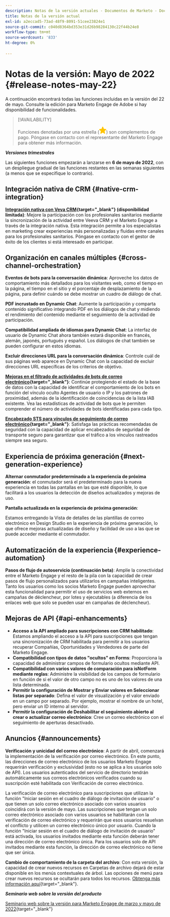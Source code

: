 ```yaml
---
description: Notas de la versión actuales - Documentos de Marketo - Documentación del producto
title: Notas de la versión actual
exl-id: a2eccad5-73ad-48f9-8091-51cee23824e1
source-git-commit: c040d8364bd353e31d26b98284130c22f44b24e8
workflow-type: tm+mt
source-wordcount: '833'
ht-degree: 0%

---
```


# Notas de la versión: Mayo de 2022 {#release-notes-may-22}

A continuación encontrará todas las funciones incluidas en la versión del 22 de mayo. Consulte la edición para Marketo Engage de Adobe si hay disponibilidad de funcionalidades.

>[!AVAILABILITY]
>
>Funciones denotadas por una estrella (![star](assets/yellow-star.png)) son complementos de pago. Póngase en contacto con el representante del Marketo Engage para obtener más información.

**_Versiones trimestrales_**

Las siguientes funciones empezarán a lanzarse en **6 de mayo de 2022**, con un despliegue gradual de las funciones restantes en las semanas siguientes (a menos que se especifique lo contrario).

## Integración nativa de CRM {#native-crm-integration}

**[Integración nativa con Veva CRM](/help/marketo/product-docs/crm-sync/veeva-crm-sync/understanding-the-veeva-crm-sync.md){target=&quot;_blank&quot;} (disponibilidad limitada)**: Mejore la participación con los profesionales sanitarios mediante la sincronización de la actividad entre Veeva CRM y el Marketo Engage a través de la integración nativa. Esta integración permite a los especialistas en marketing crear experiencias más personalizadas y fluidas entre canales para los profesionales sanitarios. Póngase en contacto con el gestor de éxito de los clientes si está interesado en participar.

## Organización en canales múltiples {#cross-channel-orchestration}

**Eventos de bots para la conversación dinámica**: Aproveche los datos de comportamiento más detallados para los visitantes web, como el tiempo en la página, el tiempo en el sitio y el porcentaje de desplazamiento de la página, para definir cuándo se debe mostrar un cuadro de diálogo de chat.

**PDF incrustado en Dynamic Chat**: Aumente la participación y comparta contenido significativo integrando PDF en los diálogos de chat y midiendo el rendimiento del contenido mediante el seguimiento de la actividad de participación.

**Compatibilidad ampliada de idiomas para Dynamic Chat**: La interfaz de usuario de Dynamic Chat ahora también estará disponible en francés, alemán, japonés, portugués y español. Los diálogos de chat también se pueden configurar en estos idiomas.

**Excluir direcciones URL para la conversación dinámica**: Controle cuál de sus páginas web aparece en Dynamic Chat con la capacidad de excluir direcciones URL específicas de los criterios de objetivo.

**[Mejoras en el filtrado de actividades de bots de correo electrónico](/help/marketo/product-docs/administration/email-setup/filtering-email-bot-activity.md){target=&quot;_blank&quot;}**: Continúe protegiendo el estado de la base de datos con la capacidad de identificar el comportamiento de los bots en función del vínculo oculto Agentes de usuario o IP y los patrones de proximidad, además de la identificación de coincidencias de la lista IAB existente. Vea las estadísticas de actividad de bots que le permiten comprender el número de actividades de bots identificadas para cada tipo.

**[Encabezado STS para vínculos de seguimiento de correo electrónico](/help/marketo/product-docs/administration/settings/email-tracking-link-headers.md){target=&quot;_blank&quot;}**: Satisfaga las prácticas recomendadas de seguridad con la capacidad de aplicar encabezados de seguridad de transporte seguro para garantizar que el tráfico a los vínculos rastreados siempre sea seguro.

## Experiencia de próxima generación {#next-generation-experience}

**Alternar conmutador predeterminado a la experiencia de próxima generación**: el conmutador será el predeterminado para la nueva experiencia en todas las pantallas en las que esté disponible, lo que facilitará a los usuarios la detección de diseños actualizados y mejoras de uso.

**Pantalla actualizada en la experiencia de próxima generación**:

Estamos entregando la Vista de detalles de las plantillas de correo electrónico en Design Studio en la experiencia de próxima generación, lo que ofrece mejoras actualizadas de diseño y facilidad de uso a las que se puede acceder mediante el conmutador.

## Automatización de la experiencia {#experience-automation}

**Pasos de flujo de autoservicio (continuación beta)**: Amplíe la conectividad entre el Marketo Engage y el resto de la pila con la capacidad de crear pasos de flujo personalizados para utilizarlos en campañas inteligentes. Tanto los usuarios como los socios Marketo Engage pueden aprovechar esta funcionalidad para permitir el uso de servicios web externos en campañas de déclencheur, por lotes y ejecutables (a diferencia de los enlaces web que solo se pueden usar en campañas de déclencheur).

## Mejoras de API {#api-enhancements}

* **Acceso a la API ampliado para suscripciones con CRM habilitado**: Estamos ampliando el acceso a la API para suscripciones que tengan una sincronización de CRM habilitada para permitir a los usuarios recuperar Compañías, Oportunidades y Vendedores de parte del Marketo Engage.
* **Compatibilidad con tipos de datos &quot;ocultos&quot; en Forms**: Proporciona la capacidad de administrar campos de formulario ocultos mediante API.
* **Compatibilidad con varios valores de comparación para isNotForm mediante reglas**: Administre la visibilidad de los campos de formulario en función de si el valor de otro campo no es uno de los valores de una lista determinada.
* **Permitir la configuración de Mostrar y Enviar valores en Seleccionar listas por separado**: Defina el valor de visualización y el valor enviado en un campo por separado. Por ejemplo, mostrar el nombre de un hotel, pero enviar un ID interno al servidor.
* **Permitir la configuración de Deshabilitar el seguimiento abierto al crear o actualizar correo electrónico**: Cree un correo electrónico con el seguimiento de aperturas desactivado.

## Anuncios {#announcements}

**Verificación y unicidad del correo electrónico**: A partir de abril, comenzará la implementación de la verificación por correo electrónico. En este punto, las direcciones de correo electrónico de los usuarios Marketo Engage requerirán verificación y exclusividad (esto no se aplica a los usuarios solo de API). Los usuarios autenticados del servicio de directorio tendrán automáticamente sus correos electrónicos verificados cuando su suscripción esté habilitada con Verificación de correo electrónico.

La verificación de correo electrónico para suscripciones que utilizan la función &quot;Iniciar sesión en el cuadro de diálogo de invitación de usuario&quot; o que tienen un solo correo electrónico asociado con varios usuarios coincidirá con la versión de mayo. Las suscripciones que tengan un solo correo electrónico asociado con varios usuarios se habilitarán con la verificación de correo electrónico y requerirán que esos usuarios resuelvan el conflicto y utilicen un correo electrónico único por usuario. Cuando la función &quot;Iniciar sesión en el cuadro de diálogo de invitación de usuario&quot; está activada, los usuarios invitados mediante esta función deberán tener una dirección de correo electrónico única. Para los usuarios solo de API invitados mediante esta función, la dirección de correo electrónico no tiene que ser única.

**Cambio de comportamiento de la carpeta del archivo**: Con esta versión, la capacidad de crear nuevos recursos en Carpetas de archivo dejará de estar disponible en los menús contextuales de árbol. Las opciones de menú para crear nuevos recursos se ocultarán para todos los recursos. [Obtenga más información aquí](https://nation.marketo.com/t5/product-discussions/archive-folder-change-in-may-2022-release/m-p/324369#M183235){target=&quot;_blank&quot;}.

**_Seminario web sobre la versión del producto_**

[Seminario web sobre la versión para Marketo Engage de marzo y mayo de 2022](https://engage.marketo.com/2022_March_May_Release_Webinar_DemandPage.html){target=&quot;_blank&quot;}
